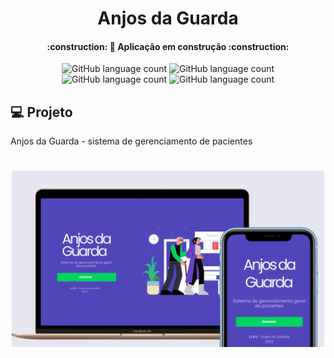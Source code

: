 <h1 align="center">
    Anjos da Guarda
</h1>
<h4 align="center"> 
:construction: 🚀 Aplicação em construção :construction:
</h4>
<p align="center">
  <img alt="GitHub language count" src="https://img.shields.io/badge/react-%2320232a.svg?style=for-the-badge&logo=react&logoColor=%2361DAFB">
  <img alt="GitHub language count" src="https://img.shields.io/badge/laravel-%23FF2D20.svg?style=for-the-badge&logo=laravel&logoColor=white">
  <img alt="GitHub language count" src="https://img.shields.io/badge/mysql-%2300f.svg?style=for-the-badge&logo=mysql&logoColor=white">
  <img alt="GitHub language count" src="https://img.shields.io/badge/MUI-%230081CB.svg?style=for-the-badge&logo=material-ui&logoColor=whitee">
</p>

## 💻 Projeto

Anjos da Guarda - sistema de gerenciamento de pacientes
<h1 align="center">
    <img alt="Login-Page" title="Login-Page" src=".github/frame.png" width="500px" />
</h1>
